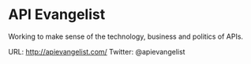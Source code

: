 # API Evangelist

Working to make sense of the technology, business and politics of APIs.

URL: http://apievangelist.com/
Twitter: @apievangelist
